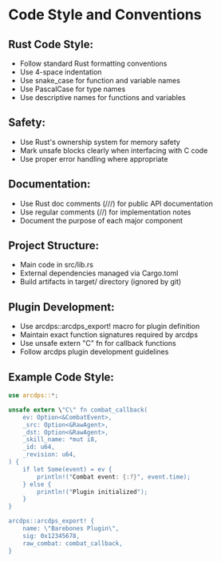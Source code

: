 

# Code Style and Conventions

## Rust Code Style:
- Follow standard Rust formatting conventions
- Use 4-space indentation
- Use snake_case for function and variable names
- Use PascalCase for type names
- Use descriptive names for functions and variables

## Safety:
- Use Rust's ownership system for memory safety
- Mark unsafe blocks clearly when interfacing with C code
- Use proper error handling where appropriate

## Documentation:
- Use Rust doc comments (///) for public API documentation
- Use regular comments (//) for implementation notes
- Document the purpose of each major component

## Project Structure:
- Main code in src/lib.rs
- External dependencies managed via Cargo.toml
- Build artifacts in target/ directory (ignored by git)

## Plugin Development:
- Use arcdps::arcdps_export! macro for plugin definition
- Maintain exact function signatures required by arcdps
- Use unsafe extern \"C\" fn for callback functions
- Follow arcdps plugin development guidelines

## Example Code Style:
```rust
use arcdps::*;

unsafe extern \"C\" fn combat_callback(
    ev: Option<&CombatEvent>,
    _src: Option<&RawAgent>,
    _dst: Option<&RawAgent>,
    _skill_name: *mut i8,
    _id: u64,
    _revision: u64,
) {
    if let Some(event) = ev {
        println!("Combat event: {:?}", event.time);
    } else {
        println!("Plugin initialized");
    }
}

arcdps::arcdps_export! {
    name: \"Barebones Plugin\",
    sig: 0x12345678,
    raw_combat: combat_callback,
}
```

